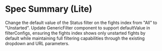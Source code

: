 # Spec Summary (Lite)

Change the default value of the Status filter on the fights index from "All" to "Unstarted". Update GenericFilter component to support defaultValue in filterConfigs, ensuring the fights index shows only unstarted fights by default while maintaining full filtering capabilities through the existing dropdown and URL parameters.